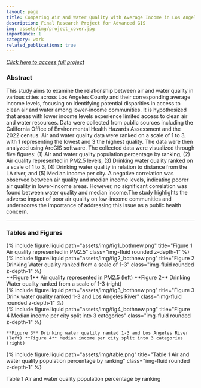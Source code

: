 ```yaml
---
layout: page
title: Comparing Air and Water Quality with Average Income in Los Angeles County
description: Final Research Project for Advanced GIS 
img: assets/img/project_cover.jpg
importance: 1
category: work
related_publications: true
---
```


[*Click here to access full project*
](https://github.com/leilaghazvini/leilaghazvini.github.io/blob/master/assets/pdf/Project%20envs%20196%20.pdf)
### Abstract

This study aims to examine the relationship between air and water quality in various cities across Los Angeles County and their corresponding average income levels, focusing on identifying potential disparities in access to clean air and water among lower-income communities. It is hypothesized that areas with lower income levels experience limited access to clean air and water resources. Data were collected from public sources including the California Office of Environmental Health Hazards Assessment and the 2022 census. Air and water quality data were ranked on a scale of 1 to 3, with 1 representing the lowest and 3 the highest quality. The data were then analyzed using ArcGIS software. The collected data were visualized through five figures: (1) Air and water quality population percentage by ranking, (2) Air quality represented in PM2.5 levels, (3) Drinking water quality ranked on a scale of 1 to 3, (4) Drinking water quality in relation to distance from the LA river, and (5) Median income per city. A negative correlation was observed between air quality and median income levels, indicating poorer air quality in lower-income areas. However, no significant correlation was found between water quality and median income.The study highlights the adverse impact of poor air quality on low-income communities and underscores the importance of addressing this issue as a public health concern.

 ---
 
### Tables and Figures

<div class="row justify-content-sm-center">
  <div class="col-sm-6 mt-3 mt-md-0">
    {% include figure.liquid path="assets/img/fig1_bothnew.png" title="Figure 1 Air quality represented in PM2.5" class="img-fluid rounded z-depth-1" %}
   </div>
  <div class="col-sm-6 mt-3 mt-md-0">
    {% include figure.liquid path="assets/img/fig2_bothnew.png" title="Figure 2 Drinking Water quality ranked from a scale of 1-3" class="img-fluid rounded z-depth-1" %}
  </div>
</div>
   **Figure 1** Air quality represented in PM2.5 (left) 
   **Figure 2** Drinking Water quality ranked from a scale of 1-3 (right) 
  
<div class="row justify-content-sm-center">
  <div class="col-sm-6 mt-3 mt-md-0">
    {% include figure.liquid path="assets/img/fig3_bothnew.png" title="Figure 3 Drink water quality ranked 1-3 and Los Angeles River" class="img-fluid rounded z-depth-1" %}
   </div>
  <div class="col-sm-6 mt-3 mt-md-0">
    {% include figure.liquid path="assets/img/fig4_bothnew.png" title="Figure 4 Median income per city split into 3 categories" class="img-fluid rounded z-depth-1" %}
  </div>
</div>

    **Figure 3** Drinking water quality ranked 1-3 and Los Angeles River (left) **Figure 4** Median income per city split into 3 categories (right) 

  <div class="col-sm-7 mt-3 mt-md-0">
    {% include figure.liquid path="assets/img/table.png" title="Table 1 Air and water quality population percentage by ranking" class="img-fluid rounded z-depth-1" %}
   </div>

Table 1 Air and water quality population percentage by ranking
